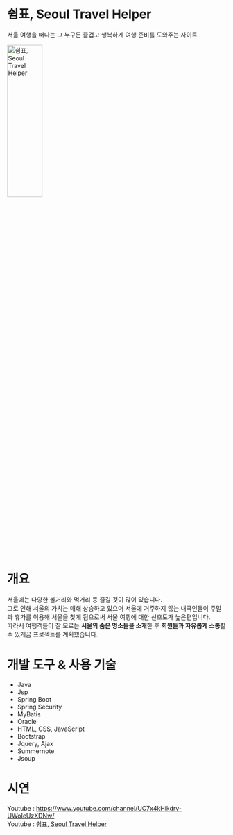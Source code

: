 # 쉼표, Seoul Travel Helper

서울 여행을 떠나는 그 누구든 즐겁고 행복하게 여행 준비를 도와주는 사이트<br/>

<img src="/img/N 서울타워_2.jpg" width="40%" height="30%" alt="쉼표, Seoul Travel Helper"></img><br/>

# 개요

서울에는 다양한 볼거리와 먹거리 등 즐길 것이 많이 있습니다.<br/>
그로 인해 서울의 가치는 매해 상승하고 있으며 서울에 거주하지 않는 내국인들이 주말과 휴가를 이용해 서울을 찾게 됨으로써 서울 여행에 대한 선호도가 높은편입니다.<br/>
따라서 여행객들이 잘 모르는 **서울의 숨은 명소들을 소개**한 후 **회원들과 자유롭게 소통**할 수 있게끔 프로젝트를 계획했습니다.<br/>
  
# 개발 도구 & 사용 기술

* Java
* Jsp
* Spring Boot
* Spring Security     
* MyBatis       
* Oracle
* HTML, CSS, JavaScript
* Bootstrap
* Jquery, Ajax
* Summernote
* Jsoup <br/>

# 시연
Youtube : <https://www.youtube.com/channel/UC7x4kHikdrv-UWoIeUzXDNw/> <br/>
Youtube : [쉼표, Seoul Travel Helper](https://www.youtube.com/channel/UC7x4kHikdrv-UWoIeUzXDNw/)




